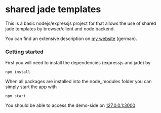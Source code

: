 # shared jade templates

This is a basic nodejs/expressjs project for that allows the use of shared jade templates by browser/client and node backend.

You can find an extensive description on [my website](http://lundner.com/2013/03/gemeinsame-jade-templates-fur-client-und-express-node-server/) (german).

### Getting started

First you will need to install the dependencies (expressjs and jade) by 

	npm install

When all packages are installed into the node_modules folder you can simply start the app with
	
	npm start
	
You should be able to access the demo-side on [127.0.0.1:3000](http://127.0.0.1:3000)
